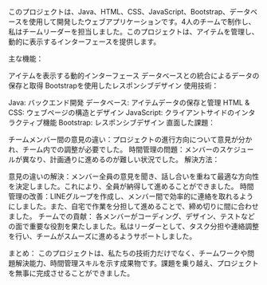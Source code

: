 このプロジェクトは、Java、HTML、CSS、JavaScript、Bootstrap、データベースを使用して開発したウェブアプリケーションです。4人のチームで制作し、私はチームリーダーを担当しました。このプロジェクトは、アイテムを管理し、動的に表示するインターフェースを提供します。

主な機能：

アイテムを表示する動的インターフェース
データベースとの統合によるデータの保存と取得
Bootstrapを使用したレスポンシブデザイン
使用技術：

Java: バックエンド開発
データベース: アイテムデータの保存と管理
HTML & CSS: ウェブページの構造とデザイン
JavaScript: クライアントサイドのインタラクティブ機能
Bootstrap: レスポンシブデザイン
直面した課題：

チームメンバー間の意見の違い：プロジェクトの進行方向について意見が分かれ、チーム内での調整が必要でした。
時間管理の問題：メンバーのスケジュールが異なり、計画通りに進めるのが難しい状況でした。
解決方法：

意見の違いの解決：メンバー全員の意見を聞き、話し合いを重ねて最適な方向性を決定しました。これにより、全員が納得して進めることができました。
時間管理の改善：LINEグループを作成し、メンバー間で効率的に連絡を取れるようにしました。また、自宅で作業を分担して進めることで、締め切りに間に合わせました。
チームでの貢献： 各メンバーがコーディング、デザイン、テストなどの面で重要な役割を果たしました。私はリーダーとして、タスク分担や連絡調整を行い、チームがスムーズに進めるようサポートしました。

まとめ：
このプロジェクトは、私たちの技術力だけでなく、チームワークや問題解決能力、時間管理スキルを示す成果物です。課題を乗り越え、プロジェクトを無事に完成させることができました。
